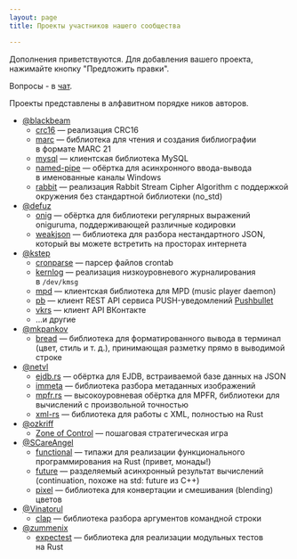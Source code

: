 ```yaml
---
layout: page
title: Проекты участников нашего сообщества

---
```


Дополнения приветствуются. Для добавления вашего проекта, нажимайте
кнопку "Предложить правки".

Вопросы - в [чат](https://gitter.im/ruRust/general).

Проекты представлены в алфавитном порядке ников авторов.

* [@blackbeam](https://github.com/blackbeam)
    * [crc16](https://crates.io/crates/crc16/) — реализация CRC16
    * [marc](https://crates.io/crates/marc/) — библиотека для чтения и
      создания библиографии в формате MARC 21
    * [mysql](https://crates.io/crates/mysql/) — клиентская библиотека MySQL
    * [named-pipe](https://crates.io/crates/named_pipe/) — обёртка для
      асинхронного ввода-вывода в именованные каналы Windows
    * [rabbit](https://crates.io/crates/rabbit/) — реализация Rabbit Stream
      Cipher Algorithm с поддержкой окружения без стандартной библиотеки
      (no_std)
* [@defuz](https://github.com/defuz/)
    * [onig](https://crates.io/crates/onig) — обёртка для библиотеки
      регулярных выражений oniguruma, поддерживающей различные кодировки
    * [weakjson](https://crates.io/crates/weakjson/) — библиотека для разбора
      нестандартного JSON, который вы можете встретить на просторах интернета
* [@kstep](https://github.com/kstep)
    * [cronparse](https://crates.io/crates/cronparse/) — парсер файлов crontab
    * [kernlog](https://crates.io/crates/kernlog/) — реализация
      низкоуровневого журналирования в `/dev/kmsg`
    * [mpd](https://crates.io/crates/mpd/) — клиентская библиотека для MPD
      (music player daemon)
    * [pb](https://crates.io/crates/pb/) — клиент REST API сервиса
      PUSH-уведомлений [Pushbullet](https://www.pushbullet.com/)
    * [vkrs](https://crates.io/crates/vkrs/) — клиент API ВКонтакте
    * …и другие
* [@mkpankov](https://github.com/mkpankov/)
    * [bread](https://crates.io/crates/bread/) — библиотека для
      форматированного вывода в терминал (цвет, стиль и т. д.), принимающая
      разметку прямо в выводимой строке
* [@netvl](https://github.com/netvl/)
    * [ejdb.rs](https://crates.io/crates/ejdb) — обёртка для EJDB,
      встраиваемой базе данных на JSON
    * [immeta](https://crates.io/crates/immeta) — библиотека разбора
      метаданных изображений
    * [mpfr.rs](https://crates.io/crates/mpfr/) — высокоуровневая обёртка для
      MPFR, библиотеки для вычислений с произвольной точностью
    * [xml-rs](https://crates.io/crates/xml-rs/) — библиотека для работы с
      XML, полностью на Rust
* [@ozkriff](https://github.com/ozkriff)
    * [Zone of Control](https://github.com/ozkriff/zoc) — пошаговая стратегическая игра
* [@SCareAngel](https://github.com/SCareAngel)
    * [functional](https://crates.io/crates/functional/) — типажи для
      реализации функционального программирования на Rust (привет, монады!)
    * [future](https://crates.io/crates/future/) — разделяемый асинхронный
      результат вычислений (continuation, похоже на std: future из C++)
    * [pixel](https://crates.io/crates/pixel/) — библиотека для конвертации и
      смешивания (blending) цветов
* [@Vinatorul](https://github.com/Vinatorul)
    * [clap](https://crates.io/crates/clap) — библиотека разбора аргументов
      командной строки
* [@zummenix](https://github.com/zummenix)
    * [expectest](https://crates.io/crates/expectest/) — библиотека для
      реализации модульных тестов на Rust
